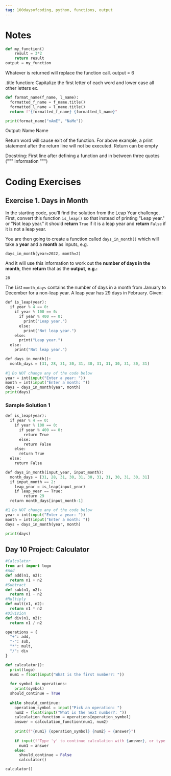 ```yaml
---
tag: 100daysofcoding, python, functions, output
---
```


# Notes
```python
def my_function()
	result = 3*2
	return result
output = my_function
```
Whatever is returned will replace the function call. output = 6

.title function: Capitalize the first letter of each word and lower case all other letters
ex.
``` python
def format_name(f_name, l_name):
  formatted_f_name = f_name.title()
  formatted_l_name = l_name.title()
  return f"{formatted_f_name} {formatted_l_name}"

print(format_name("nAmE", "NaMe"))
```
Output: Name Name

Return word will cause exit of the function. For above example, a print statement after the return line will not be executed. Return can be empty

Docstring: First line after defining a function and in between three quotes 
(""" Information """)
# Coding Exercises
## Exercise 1. Days in Month
In the starting code, you'll find the solution from the Leap Year challenge. First, convert this function `is_leap()` so that instead of printing "Leap year." or "Not leap year." it should **return** `True` if it is a leap year and **return** `False` if it is not a leap year.

You are then going to create a function called `days_in_month()` which will take a **year** and a **month** as inputs, e.g.

```plaintext
days_in_month(year=2022, month=2)
```

And it will use this information to work out the **number of days in the month**, then **return** that as the **output**, **e.g.:**

```plaintext
28
```

The List `month_days` contains the number of days in a month from January to December for a non-leap year. A leap year has 29 days in February.
Given:
```python
def is_leap(year):
  if year % 4 == 0:
    if year % 100 == 0:
      if year % 400 == 0:
        print("Leap year.")
      else:
        print("Not leap year.")
    else:
      print("Leap year.")
  else:
    print("Not leap year.")

def days_in_month():
  month_days = [31, 28, 31, 30, 31, 30, 31, 31, 30, 31, 30, 31] 
   
#🚨 Do NOT change any of the code below 
year = int(input("Enter a year: "))
month = int(input("Enter a month: "))
days = days_in_month(year, month)
print(days)
```
### Sample Solution 1
``` python
def is_leap(year):
  if year % 4 == 0:
    if year % 100 == 0:
      if year % 400 == 0:
        return True
      else:
        return False
    else:
      return True
  else:
    return False

def days_in_month(input_year, input_month):
  month_days = [31, 28, 31, 30, 31, 30, 31, 31, 30, 31, 30, 31]  
  if input_month == 2:
    leap_year = is_leap(input_year)
    if leap_year == True:
        return 29
  return month_days[input_month-1]

#🚨 Do NOT change any of the code below 
year = int(input("Enter a year: "))
month = int(input("Enter a month: "))
days = days_in_month(year, month)

print(days)
```
## Day 10 Project: Calculator 
```python
#Calculator
from art import logo
#Add
def add(n1, n2):
  return n1 + n2
#Subtract
def sub(n1, n2):
  return n1 - n2
#Multiply
def mult(n1, n2):
  return n1 * n2
#Division
def div(n1, n2):
  return n1 / n2

operations = {
  "+": add,
  "-": sub,
  "*": mult,
  "/": div
}

def calculator():
  print(logo)
  num1 = float(input("What is the first number?: "))
  
  for symbol in operations:
    print(symbol)
  should_continue = True
  
  while should_continue:
    operation_symbol = input("Pick an operation: ")
    num2 = float(input("What is the next number?: "))
    calculation_function = operations[operation_symbol]
    answer = calculation_function(num1, num2)
    
    print(f"{num1} {operation_symbol} {num2} = {answer}")
    
    if input(f"Type 'y' to continue calculation with {answer}, or type 'n' to start a new calculation: ") == "y":
      num1 = answer
    else:
      should_continue = False
      calculator()

calculator()
```